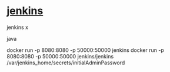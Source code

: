 [jenkins](https://www.jenkins.io)
=================================
jenkins x

java

docker run -p 8080:8080 -p 50000:50000 jenkins
docker run -p 8080:8080 -p 50000:50000 jenkins/jenkins
/var/jenkins_home/secrets/initialAdminPassword
